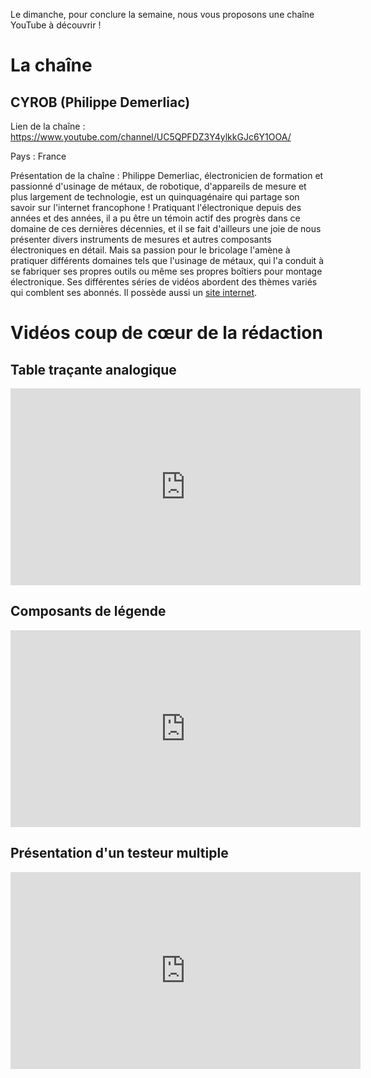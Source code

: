 Le dimanche, pour conclure la semaine, nous vous proposons une chaîne YouTube à découvrir ! 
# La chaîne

## CYROB (Philippe Demerliac) 

Lien de la chaîne : <a href="https://www.youtube.com/channel/UC5QPFDZ3Y4ylkkGJc6Y1OOA/" target="_blank" rel="noopener">https://www.youtube.com/channel/UC5QPFDZ3Y4ylkkGJc6Y1OOA/</a> 

Pays : France 

Présentation de la chaîne : Philippe Demerliac, électronicien de formation et passionné d'usinage de métaux, de robotique, d'appareils de mesure et plus largement de technologie, est un quinquagénaire qui partage son savoir sur l'internet francophone ! Pratiquant l'électronique depuis des années et des années, il a pu être un témoin actif des progrès dans ce domaine de ces dernières décennies, et il se fait d'ailleurs une joie de nous présenter divers instruments de mesures et autres composants électroniques en détail. Mais sa passion pour le bricolage l'amène à pratiquer différents domaines tels que l'usinage de métaux, qui l'a conduit à se fabriquer ses propres outils ou même ses propres boîtiers pour montage électronique. Ses différentes séries de vidéos abordent des thèmes variés qui comblent ses abonnés. Il possède aussi un <a href="http://cyrob.org/" target="_blank">site internet</a>. 

# Vidéos coup de cœur de la rédaction

## Table traçante analogique 

<iframe width="560" height="315" src="https://www.youtube.com/embed/lNM4tO1XOn8" frameborder="0" allowfullscreen></iframe>

## Composants de légende 

<iframe width="560" height="315" src="https://www.youtube.com/embed/B_W4WRvzcII" frameborder="0" allowfullscreen></iframe>

## Présentation d'un testeur multiple 

<iframe width="560" height="315" src="https://www.youtube.com/embed/jCBJ1y_am4M" frameborder="0" allowfullscreen></iframe>

